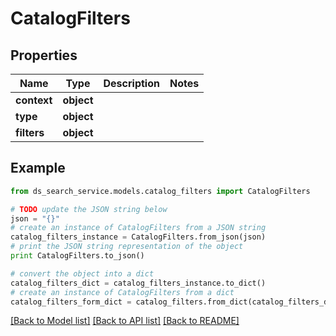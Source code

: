 # CatalogFilters


## Properties

Name | Type | Description | Notes
------------ | ------------- | ------------- | -------------
**context** | **object** |  | 
**type** | **object** |  | 
**filters** | **object** |  | 

## Example

```python
from ds_search_service.models.catalog_filters import CatalogFilters

# TODO update the JSON string below
json = "{}"
# create an instance of CatalogFilters from a JSON string
catalog_filters_instance = CatalogFilters.from_json(json)
# print the JSON string representation of the object
print CatalogFilters.to_json()

# convert the object into a dict
catalog_filters_dict = catalog_filters_instance.to_dict()
# create an instance of CatalogFilters from a dict
catalog_filters_form_dict = catalog_filters.from_dict(catalog_filters_dict)
```
[[Back to Model list]](../README.md#documentation-for-models) [[Back to API list]](../README.md#documentation-for-api-endpoints) [[Back to README]](../README.md)


